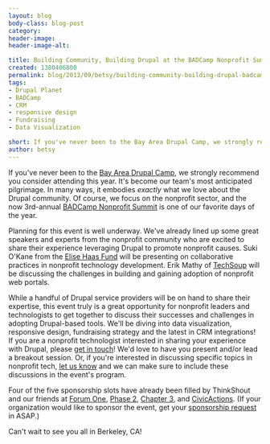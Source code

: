 ```yaml
---
layout: blog
body-class: blog-post
category:
header-image:
header-image-alt:

title: Building Community, Building Drupal at the BADCamp Nonprofit Summit!
created: 1380406800
permalink: blog/2013/09/betsy/building-community-building-drupal-badcamp-nonprofit-summit/
tags:
- Drupal Planet
- BADCamp
- CRM
- responsive design
- Fundraising
- Data Visualization

short: If you've never been to the Bay Area Drupal Camp, we strongly recommend you consider attending this year.
author: betsy
---
```

If you've never been to the [Bay Area Drupal Camp](http://2013.badcamp.net), we strongly recommend you consider attending this year. It's become our team's most anticipated pilgrimage. In many ways, it embodies *exactly* what we love about the Drupal community. Of course, we focus on the nonprofit sector, and the now 3rd-annual [BADCamp Nonprofit Summit](http://2013.badcamp.net/events/drupal-non-profit-summit) is one of our favorite days of the year.

Planning for this event is well underway. We've already lined up some great speakers and experts from the nonprofit community who are excited to share their experience leveraging Drupal to promote nonprofit causes. Suki O'Kane from the [Elise Haas Fund](http://www.haassr.org/) will be presenting on collaborative practices in nonprofit technology development. Erik Mathy of [TechSoup](http://techsoup.com) will be discussing the challenges in building and gaining adoption of nonprofit web portals.

While a handful of Drupal service providers will be on hand to share their expertise, this event truly is a great opportunity for nonprofit leaders and technologists to get together to discuss their successes and challenges in adopting Drupal-based tools. We'll be diving into data visualization, responsive design, fundraising strategy and the latest in CRM integrations! If you are a nonprofit technologist interested in sharing your experience with Drupal, please [get in touch](http://thinkshout.com/contact)! We'd love to have you present and/or lead a breakout session. Or, if you're interested in discussing specific topics in nonprofit tech, [let us know](http://thinkshout.com/contact) and we can make sure to include these discussions in the event's program.

Four of the five sponsorship slots have already been filled by ThinkShout and our friends at [Forum One](http://forumone.com/), [Phase 2](http://www.phase2technology.com/), [Chapter 3](http://www.chapterthree.com/), and [CivicActions](http://www.civicactions.com/). (If your organization would like to sponsor the event, get your [sponsorship request](http://2013.badcamp.net/sponsorship-packages) in ASAP.)

Can't wait to see you all in Berkeley, CA!
